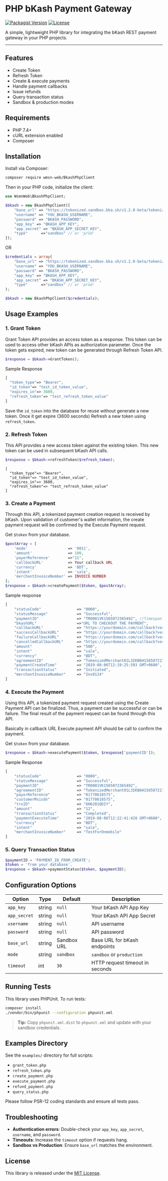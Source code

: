 # PHP bKash Payment Gateway

[![Packagist Version](https://img.shields.io/packagist/v/wmsn-web/bkash-php-client.svg)](https://packagist.org/packages/wmsn-web/bkash-php-client) [![License](https://img.shields.io/packagist/l/wmsn-web/bkash-php-client.svg)](LICENSE) 

A simple, lightweight PHP library for integrating the bKash REST payment gateway in your PHP projects.

---

## Features
* Create Token
* Refresh Token
* Create & execute payments
* Handle payment callbacks
* Issue refunds
* Query transaction status
* Sandbox & production modes

## Requirements

* PHP 7.4+
* cURL extension enabled
* Composer

## Installation

Install via Composer:

```bash
composer require wmsn-web/BkashPhpClient
```

Then in your PHP code, initialize the client:

```php
use WsmnWeb\BkashPhpClient;

$bkash = new BkashPhpClient([
    "base_url" => "https://tokenized.sandbox.bka.sh/v1.2.0-beta/tokenized",
    "username" => "YOU_BKASH_USERNAME",
    "password" => "BKASH_PASSWORD",
    "app_key" => "BKASH_APP_KEY",
    "app_secret" => "BKASH_APP_SECRET_KEY",
    "type"      =>"sandbox" // or 'prod'
]);
```
OR

```php
$credentials = array(
    "base_url" => "https://tokenized.sandbox.bka.sh/v1.2.0-beta/tokenized",
    "username" => "YOU_BKASH_USERNAME",
    "password" => "BKASH_PASSWORD",
    "app_key" => "BKASH_APP_KEY",
    "app_secret" => "BKASH_APP_SECRET_KEY",
    "type"      =>"sandbox" // or 'prod'
);

$bkash = new BkashPhpClient($credentials);
```

## Usage Examples

### 1. Grant Token

Grant Token API provides an access token as a response. This token can be used to access other bKash APIs as authorization parameter. Once the token gets expired, new token can be generated through Refresh Token API.

```php
$response = $bkash->GrantToken();
```
Sample Response

```php
[
  "token_type"=> "Bearer",
  "id_token"=> "test_id_token_value",
  "expires_in"=> 3600,
  "refresh_token"=> "test_refresh_token_value"
]
```
Save the `id_token` into the database for reuse without generate a new token. Once it get expire (3600 seconds) Refresh a new token using `refresh_token`.

### 2. Refresh Token

This API provides a new access token against the existing token. This new token can be used in subsequent bKash API calls.

```php
$response = $bkash->refreshToken($refresh_token);
```
```
[
  "token_type"=> "Bearer",
  "id_token"=> "test_id_token_value",
  "expires_in"=> 3600,
  "refresh_token"=> "test_refresh_token_value"
]

```


### 3. Create a Payment

Through this API, a tokenized payment creation request is received by bKash. Upon validation of customer's wallet information, the create payment request will be confirmed by the Execute Payment request.

Get `$token` from your database.

```php
$postArray = [
    'mode'                  => '0011',
    'amount'                => 100,
    'payerReference'        =>"11",
    'callbackURL'           => Your callback URL
    'currency'              => 'BDT',
    'intent'                => 'sale',
    'merchantInvoiceNumber' => INVOICE NUMBER
];
$response = $bkash->createPayment($token, $postArray);
```
Sample response

```PHP
[
    "statusCode"                => "0000", 
    "statusMessage"             => "Successful", 
    "paymentID"                 => "TR0001VK1565072365492", //Timespan 24 hours
    "bkashURL"                  =>"URL TO CHECKOUT THE PAYMENT",
    "callbackURL"               => "https://yourdomain.com/callback?version=v1.2.0-beta&product=tokenized-checkout",
    "successCallbackURL"        => "https://yourdomain.com/callback?version=v1.2.0-beta&product=tokenized-checkout&paymentID=TR0011dQPHnuY1720518383420&status=success&signature=cm8HBfl65A",
    "failureCallbackURL"        => "https://yourdomain.com/callback?version=v1.2.0-beta&product=tokenized-checkout&paymentID=TR0011dQPHnuY1720518383420&status=failure&signature=cm8HBfl65A",
    "cancelledCallbackURL"      => "https://yourdomain.com/callback?version=v1.2.0-beta&product=tokenized-checkout&paymentID=TR0011dQPHnuY1720518383420&status=cancel&signature=cm8HBfl65A",
    "amount"                    => "500", 
    "intent"                    => "sale", 
    "currency"                  => "BDT", 
    "agreementID"               => "TokenizedMerchant01L3IKB6H1565072174986", 
    "paymentCreateTime"         => "2019-08-06T12:19:25:593 GMT+0600", 
    "transactionStatus"         => "Initiated", 
    "merchantInvoiceNumber"     => "Inv0124" 
]
```

### 4. Execute the Payment

Using this API, a tokenized payment request created using the Create Payment API can be finalized. Thus, a payment can be successful or can be failure. The final result of the payment request can be found through this API.

Basically in callback URL Execute payment API should be call to confirm the payment.

Get `$token` from your database.

```php
$response = $bkash->executePayment($token, $response['paymentID']);
```
Sample Response

```php
[ 
    "statusCode"                => "0000", 
    "statusMessage"             => "Successful", 
    "paymentID"                 => "TR0001VK1565072365492", 
    "agreementID"               => "TokenizedMerchant01L3IKB6H1565072174986", 
    "payerReference"            => "01770618575", 
    "customerMsisdn"            => "01770618575", 
    "trxID"                     => "6H6201QDIY", 
    "amount"                    => "12", 
    "transactionStatus"         => "Completed", 
    "paymentExecuteTime"        => "2019-08-06T12:22:41:428 GMT+0600", 
    "currency"                  => "BDT", 
    "intent"                    => "sale", 
    "merchantInvoiceNumber"     => "TestForOnmobile" 
]
```

### 5. Query Transaction Status

```php
$paymentID = 'PAYMENT_ID_FROM_CREATE';
$token = 'from your database'.
$response = $bkash->paymentStatus($token, $paymentID);
```



## Configuration Options

| Option       | Type   | Default     | Description                     |
| ------------ | ------ | ----------- | ------------------------------- |
| `app_key`    | string | `null`      | Your bKash API App Key          |
| `app_secret` | string | `null`      | Your bKash API App Secret       |
| `username`   | string | `null`      | API username                    |
| `password`   | string | `null`      | API password                    |
| `base_url`   | string | Sandbox URL | Base URL for bKash endpoints    |
| `mode`       | string | `sandbox`   | `sandbox` or `production`       |
| `timeout`    | int    | `30`        | HTTP request timeout in seconds |

## Running Tests

This library uses PHPUnit. To run tests:

```bash
composer install
./vendor/bin/phpunit --configuration phpunit.xml
```

> **Tip:** Copy `phpunit.xml.dist` to `phpunit.xml` and update with your sandbox credentials.

## Examples Directory

See the `examples/` directory for full scripts:

* `grant_token.php`
* `refresh_token.php`
* `create_payment.php`
* `execute_payment.php`
* `refund_payment.php`
* `query_status.php`



Please follow PSR-12 coding standards and ensure all tests pass.

## Troubleshooting

* **Authentication errors**: Double-check your `app_key`, `app_secret`, `username`, and `password`.
* **Timeouts**: Increase the `timeout` option if requests hang.
* **Sandbox vs Production**: Ensure `base_url` matches the environment.

## License

This library is released under the [MIT License](LICENSE).

